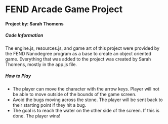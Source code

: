 # FEND Arcade Game Project
#### Project by: Sarah Thomens

##### Code Information
The engine.js, resources.js, and game art of this project were provided by the FEND Nanodegree program as a base to create an object oriented game. Everything that was added to the project was created by Sarah Thomens, mostly in the app.js file.

##### How to Play
* The player can move the character with the arrow keys. Player will not be able to move outside of the bounds of the game screen.
* Avoid the bugs moving across the stone. The player will be sent back to their starting point if they hit a bug.
* The goal is to reach the water on the other side of the screen. If this is done. The player wins!
